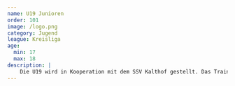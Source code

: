 ```yaml
---
name: U19 Junioren
order: 101
image: /logo.png
category: Jugend
league: Kreisliga
age:
  min: 17
  max: 18
description: |
    Die U19 wird in Kooperation mit dem SSV Kalthof gestellt. Das Training findet in Kalthof statt!
---
```

